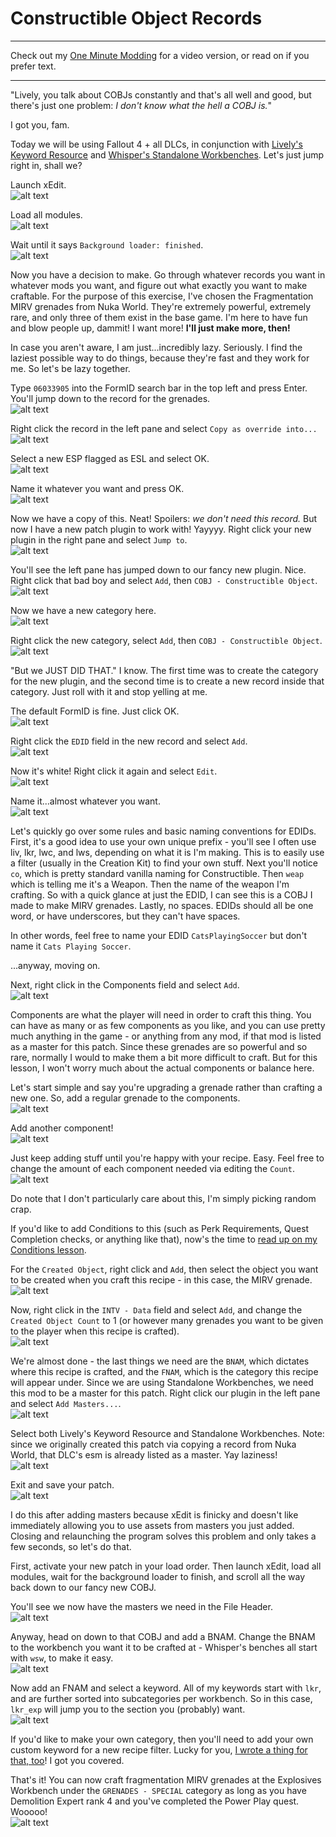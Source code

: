 # Constructible Object Records

---

Check out my [One Minute Modding](https://youtube.com/shorts/smZJH4wLwrU?feature=share) for a video version, or read on if you prefer text.

---

"Lively, you talk about COBJs constantly and that's all well and good, but there's just one problem: *I don't know what the hell a COBJ is.*"

I got you, fam.

Today we will be using Fallout 4 + all DLCs, in conjunction with [Lively's Keyword Resource](https://www.nexusmods.com/fallout4/mods/51510) and [Whisper's Standalone Workbenches](https://www.nexusmods.com/fallout4/mods/41832). Let's just jump right in, shall we?

Launch xEdit.  
![alt text](https://github.com/LivelyDismay/Learn-To-Mod/blob/6cfadd95684d94ee42c561d4422ec856086d7031/images/cobj1.png)

Load all modules.  
![alt text](https://github.com/LivelyDismay/Learn-To-Mod/blob/6cfadd95684d94ee42c561d4422ec856086d7031/images/cobj2.png)

Wait until it says `Background loader: finished`.  
![alt text](https://github.com/LivelyDismay/Learn-To-Mod/blob/6cfadd95684d94ee42c561d4422ec856086d7031/images/cobj3.png)

Now you have a decision to make. Go through whatever records you want in whatever mods you want, and figure out what exactly you want to make craftable. For the purpose of this exercise, I've chosen the Fragmentation MIRV grenades from Nuka World. They're extremely powerful, extremely rare, and only three of them exist in the base game. I'm here to have fun and blow people up, dammit! I want more! **I'll just make more, then!**

In case you aren't aware, I am just...incredibly lazy. Seriously. I find the laziest possible way to do things, because they're fast and they work for me. So let's be lazy together.

Type `06033905` into the FormID search bar in the top left and press Enter. You'll jump down to the record for the grenades.  
![alt text](https://github.com/LivelyDismay/Learn-To-Mod/blob/6cfadd95684d94ee42c561d4422ec856086d7031/images/cobj4.png)

Right click the record in the left pane and select `Copy as override into...`  
![alt text](https://github.com/LivelyDismay/Learn-To-Mod/blob/6cfadd95684d94ee42c561d4422ec856086d7031/images/cobj5.png)

Select a new ESP flagged as ESL and select OK.  
![alt text](https://github.com/LivelyDismay/Learn-To-Mod/blob/6cfadd95684d94ee42c561d4422ec856086d7031/images/cobj6.png)

Name it whatever you want and press OK.  
![alt text](https://github.com/LivelyDismay/Learn-To-Mod/blob/6cfadd95684d94ee42c561d4422ec856086d7031/images/cobj7.png)

Now we have a copy of this. Neat! Spoilers: *we don't need this record.* But now I have a new patch plugin to work with! Yayyyy. Right click your new plugin in the right pane and select `Jump to`.  
![alt text](https://github.com/LivelyDismay/Learn-To-Mod/blob/6cfadd95684d94ee42c561d4422ec856086d7031/images/cobj8.png)

You'll see the left pane has jumped down to our fancy new plugin. Nice. Right click that bad boy and select `Add`, then `COBJ - Constructible Object`.  
![alt text](https://github.com/LivelyDismay/Learn-To-Mod/blob/6cfadd95684d94ee42c561d4422ec856086d7031/images/cobj9.png)

Now we have a new category here.  
![alt text](https://github.com/LivelyDismay/Learn-To-Mod/blob/6cfadd95684d94ee42c561d4422ec856086d7031/images/cobj10.png)

Right click the new category, select `Add`, then `COBJ - Constructible Object`.  
![alt text](https://github.com/LivelyDismay/Learn-To-Mod/blob/6cfadd95684d94ee42c561d4422ec856086d7031/images/cobj11.png)

"But we JUST DID THAT." I know. The first time was to create the category for the new plugin, and the second time is to create a new record inside that category. Just roll with it and stop yelling at me.

The default FormID is fine. Just click OK.  
![alt text](https://github.com/LivelyDismay/Learn-To-Mod/blob/6cfadd95684d94ee42c561d4422ec856086d7031/images/cobj12.png)

Right click the `EDID` field in the new record and select `Add`.  
![alt text](https://github.com/LivelyDismay/Learn-To-Mod/blob/6cfadd95684d94ee42c561d4422ec856086d7031/images/cobj13.png)

Now it's white! Right click it again and select `Edit`.  
![alt text](https://github.com/LivelyDismay/Learn-To-Mod/blob/6cfadd95684d94ee42c561d4422ec856086d7031/images/cobj14.png)

Name it...almost whatever you want.  
![alt text](https://github.com/LivelyDismay/Learn-To-Mod/blob/6cfadd95684d94ee42c561d4422ec856086d7031/images/cobj15.png)

Let's quickly go over some rules and basic naming conventions for EDIDs. First, it's a good idea to use your own unique prefix - you'll see I often use liv, lkr, lwc, and lws, depending on what it is I'm making. This is to easily use a filter (usually in the Creation Kit) to find your own stuff. Next you'll notice `co`, which is pretty standard vanilla naming for Constructible. Then `weap` which is telling me it's a Weapon. Then the name of the weapon I'm crafting. So with a quick glance at just the EDID, I can see this is a COBJ I made to make MIRV grenades. Lastly, no spaces. EDIDs should all be one word, or have underscores, but they can't have spaces.

In other words, feel free to name your EDID `CatsPlayingSoccer` but don't name it `Cats Playing Soccer`.

...anyway, moving on.

Next, right click in the Components field and select `Add`.  
![alt text](https://github.com/LivelyDismay/Learn-To-Mod/blob/6cfadd95684d94ee42c561d4422ec856086d7031/images/cobj16.png)

Components are what the player will need in order to craft this thing. You can have as many or as few components as you like, and you can use pretty much anything in the game - or anything from any mod, if that mod is listed as a master for this patch. Since these grenades are so powerful and so rare, normally I would to make them a bit more difficult to craft. But for this lesson, I won't worry much about the actual components or balance here.

Let's start simple and say you're upgrading a grenade rather than crafting a new one. So, add a regular grenade to the components.  
![alt text](https://github.com/LivelyDismay/Learn-To-Mod/blob/6cfadd95684d94ee42c561d4422ec856086d7031/images/cobj17.png)

Add another component!  
![alt text](https://github.com/LivelyDismay/Learn-To-Mod/blob/6cfadd95684d94ee42c561d4422ec856086d7031/images/cobj18.png)

Just keep adding stuff until you're happy with your recipe. Easy. Feel free to change the amount of each component needed via editing the `Count`.  
![alt text](https://github.com/LivelyDismay/Learn-To-Mod/blob/6cfadd95684d94ee42c561d4422ec856086d7031/images/cobj19.png)

Do note that I don't particularly care about this, I'm simply picking random crap.

If you'd like to add Conditions to this (such as Perk Requirements, Quest Completion checks, or anything like that), now's the time to [read up on my Conditions lesson](https://github.com/LivelyDismay/Learn-To-Mod/blob/2b099dfce3c096f82ddd85e973538d18c14cf304/lessons/Conditions.md).

For the `Created Object`, right click and `Add`, then select the object you want to be created when you craft this recipe - in this case, the MIRV grenade.  
![alt text](https://github.com/LivelyDismay/Learn-To-Mod/blob/6cfadd95684d94ee42c561d4422ec856086d7031/images/cobj20.png)

Now, right click in the `INTV - Data` field and select `Add`, and change the `Created Object Count` to 1 (or however many grenades you want to be given to the player when this recipe is crafted).  
![alt text](https://github.com/LivelyDismay/Learn-To-Mod/blob/6cfadd95684d94ee42c561d4422ec856086d7031/images/cobj21.png)

We're almost done - the last things we need are the `BNAM`, which dictates where this recipe is crafted, and the `FNAM`, which is the category this recipe will appear under. Since we are using Standalone Workbenches, we need this mod to be a master for this patch. Right click our plugin in the left pane and select `Add Masters...`.  
![alt text](https://github.com/LivelyDismay/Learn-To-Mod/blob/6cfadd95684d94ee42c561d4422ec856086d7031/images/cobj22.png)

Select both Lively's Keyword Resource and Standalone Workbenches. Note: since we originally created this patch via copying a record from Nuka World, that DLC's esm is already listed as a master. Yay laziness!  
![alt text](https://github.com/LivelyDismay/Learn-To-Mod/blob/6cfadd95684d94ee42c561d4422ec856086d7031/images/cobj23.png)

Exit and save your patch.  
![alt text](https://github.com/LivelyDismay/Learn-To-Mod/blob/6cfadd95684d94ee42c561d4422ec856086d7031/images/cobj24.png)

I do this after adding masters because xEdit is finicky and doesn't like immediately allowing you to use assets from masters you just added. Closing and relaunching the program solves this problem and only takes a few seconds, so let's do that.

First, activate your new patch in your load order. Then launch xEdit, load all modules, wait for the background loader to finish, and scroll all the way back down to our fancy new COBJ.

You'll see we now have the masters we need in the File Header.  
![alt text](https://github.com/LivelyDismay/Learn-To-Mod/blob/6cfadd95684d94ee42c561d4422ec856086d7031/images/cobj25.png)

Anyway, head on down to that COBJ and add a BNAM. Change the BNAM to the workbench you want it to be crafted at - Whisper's benches all start with `wsw`, to make it easy.  
![alt text](https://github.com/LivelyDismay/Learn-To-Mod/blob/6cfadd95684d94ee42c561d4422ec856086d7031/images/cobj26.png)

Now add an FNAM and select a keyword. All of my keywords start with `lkr`, and are further sorted into subcategories per workbench. So in this case, `lkr_exp` will jump you to the section you (probably) want.  
![alt text](https://github.com/LivelyDismay/Learn-To-Mod/blob/6cfadd95684d94ee42c561d4422ec856086d7031/images/cobj27.png)

If you'd like to make your own category, then you'll need to add your own custom keyword for a new recipe filter. Lucky for you, [I wrote a thing for that, too](https://github.com/LivelyDismay/Learn-To-Mod/blob/2b099dfce3c096f82ddd85e973538d18c14cf304/lessons/Keywords%20Intro.md)! I got you covered.

That's it! You can now craft fragmentation MIRV grenades at the Explosives Workbench under the `GRENADES - SPECIAL` category as long as you have Demolition Expert rank 4 and you've completed the Power Play quest. Wooooo!  
![alt text](https://github.com/LivelyDismay/Learn-To-Mod/blob/6cfadd95684d94ee42c561d4422ec856086d7031/images/cobj28.png)
